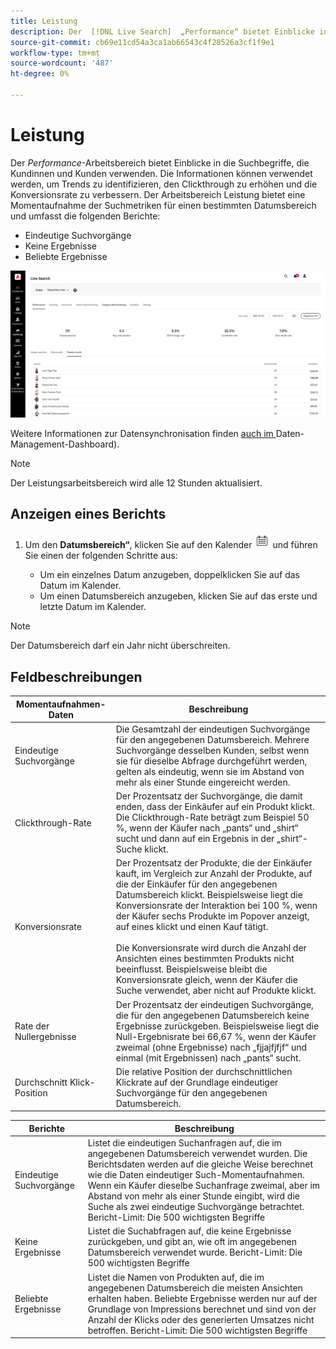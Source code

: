 ```yaml
---
title: Leistung
description: Der  [!DNL Live Search]  „Performance“ bietet Einblicke in die Suchbegriffe, die Kundinnen und Kunden verwenden.
source-git-commit: cb69e11cd54a3ca1ab66543c4f28526a3cf1f9e1
workflow-type: tm+mt
source-wordcount: '487'
ht-degree: 0%

---
```


# Leistung

Der *Performance*-Arbeitsbereich bietet Einblicke in die Suchbegriffe, die Kundinnen und Kunden verwenden. Die Informationen können verwendet werden, um Trends zu identifizieren, den Clickthrough zu erhöhen und die Konversionsrate zu verbessern. Der Arbeitsbereich Leistung bietet eine Momentaufnahme der Suchmetriken für einen bestimmten Datumsbereich und umfasst die folgenden Berichte:

* Eindeutige Suchvorgänge
* Keine Ergebnisse
* Beliebte Ergebnisse

![Leistung](assets/performance-unique-searches.png)

Weitere Informationen zur Datensynchronisation finden [ auch im ](https://experienceleague.adobe.com/docs/commerce-admin/systems/data-transfer/data-dashboard.html)Daten-Management-Dashboard).

>[!NOTE]
>
>Der Leistungsarbeitsbereich wird alle 12 Stunden aktualisiert.

## Anzeigen eines Berichts

1. Um den **Datumsbereich“**, klicken Sie auf den Kalender ![Kalender](assets/btn-calendar.png) und führen Sie einen der folgenden Schritte aus:

   * Um ein einzelnes Datum anzugeben, doppelklicken Sie auf das Datum im Kalender.
   * Um einen Datumsbereich anzugeben, klicken Sie auf das erste und letzte Datum im Kalender.

>[!NOTE]
>
>Der Datumsbereich darf ein Jahr nicht überschreiten.

## Feldbeschreibungen

| Momentaufnahmen-Daten | Beschreibung |
|--- |--- |
| Eindeutige Suchvorgänge | Die Gesamtzahl der eindeutigen Suchvorgänge für den angegebenen Datumsbereich. Mehrere Suchvorgänge desselben Kunden, selbst wenn sie für dieselbe Abfrage durchgeführt werden, gelten als eindeutig, wenn sie im Abstand von mehr als einer Stunde eingereicht werden. |
| Clickthrough-Rate | Der Prozentsatz der Suchvorgänge, die damit enden, dass der Einkäufer auf ein Produkt klickt. Die Clickthrough-Rate beträgt zum Beispiel 50 %, wenn der Käufer nach „pants“ und „shirt“ sucht und dann auf ein Ergebnis in der „shirt“-Suche klickt. |
| Konversionsrate | Der Prozentsatz der Produkte, die der Einkäufer kauft, im Vergleich zur Anzahl der Produkte, auf die der Einkäufer für den angegebenen Datumsbereich klickt. Beispielsweise liegt die Konversionsrate der Interaktion bei 100 %, wenn der Käufer sechs Produkte im Popover anzeigt, auf eines klickt und einen Kauf tätigt. <br /><br />Die Konversionsrate wird durch die Anzahl der Ansichten eines bestimmten Produkts nicht beeinflusst. Beispielsweise bleibt die Konversionsrate gleich, wenn der Käufer die Suche verwendet, aber nicht auf Produkte klickt. |
| Rate der Nullergebnisse | Der Prozentsatz der eindeutigen Suchvorgänge, die für den angegebenen Datumsbereich keine Ergebnisse zurückgeben. Beispielsweise liegt die Null-Ergebnisrate bei 66,67 %, wenn der Käufer zweimal (ohne Ergebnisse) nach „fjjajfjfjf“ und einmal (mit Ergebnissen) nach „pants“ sucht. |
| Durchschnitt Klick-Position | Die relative Position der durchschnittlichen Klickrate auf der Grundlage eindeutiger Suchvorgänge für den angegebenen Datumsbereich. |

| Berichte | Beschreibung |
|--- |--- |
| Eindeutige Suchvorgänge | Listet die eindeutigen Suchanfragen auf, die im angegebenen Datumsbereich verwendet wurden. Die Berichtsdaten werden auf die gleiche Weise berechnet wie die Daten eindeutiger Such-Momentaufnahmen. Wenn ein Käufer dieselbe Suchanfrage zweimal, aber im Abstand von mehr als einer Stunde eingibt, wird die Suche als zwei eindeutige Suchvorgänge betrachtet. Bericht-Limit: Die 500 wichtigsten Begriffe |
| Keine Ergebnisse | Listet die Suchabfragen auf, die keine Ergebnisse zurückgeben, und gibt an, wie oft im angegebenen Datumsbereich verwendet wurde. Bericht-Limit: Die 500 wichtigsten Begriffe |
| Beliebte Ergebnisse | Listet die Namen von Produkten auf, die im angegebenen Datumsbereich die meisten Ansichten erhalten haben. Beliebte Ergebnisse werden nur auf der Grundlage von Impressions berechnet und sind von der Anzahl der Klicks oder des generierten Umsatzes nicht betroffen. Bericht-Limit: Die 500 wichtigsten Begriffe |
